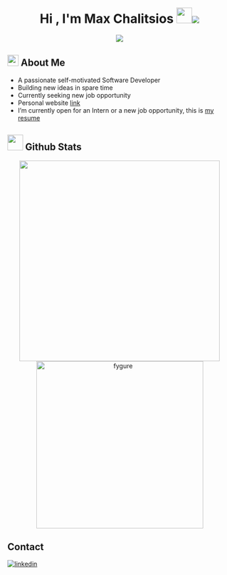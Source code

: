 <h1 align="center"><b>Hi , I'm Max Chalitsios </b><img src="https://media.giphy.com/media/hvRJCLFzcasrR4ia7z/giphy.gif" width="35"><img src="https://user-images.githubusercontent.com/73097560/115834477-dbab4500-a447-11eb-908a-139a6edaec5c.gif"></h1>
<p align="center">
  <a href="https://github.com/DenverCoder1/readme-typing-svg"><img src="https://readme-typing-svg.herokuapp.com?font=Time+New+Roman&color=cyan&size=25&center=true&vCenter=true&width=600&height=100&lines=Self+Motivated;++;Software+Developer,;Computer+Scientist,;Active+Learner,;Builder+of+Ideas"></a>
</p>


## <img src="https://media2.giphy.com/media/QssGEmpkyEOhBCb7e1/giphy.gif?cid=ecf05e47a0n3gi1bfqntqmob8g9aid1oyj2wr3ds3mg700bl&rid=giphy.gif" width ="25"><b> About Me</b>

- A passionate self-motivated Software Developer
- Building new ideas in spare time
- Currently seeking new job opportunity
- Personal website [link](https://www.maxchalitsios.com/)
- I’m currently open for an Intern or a new job opportunity, this is [my resume](https://fygure-resume-bucket.s3.amazonaws.com/maximillian_chalitsios.pdf)



## <img src="https://media.giphy.com/media/iY8CRBdQXODJSCERIr/giphy.gif" width="35"><b> Github Stats </b>
<div align="center">
<a href="https://github.com/0xabdulkhalid/">
  <img src="https://github-readme-stats.vercel.app/api?username=fygure&count_private=true&show_icons=true&line_height=20&title_color=7A7ADB&icon_color=2234AE&text_color=D3D3D3&bg_color=0,000000,130F40" width="450"/>
  <img src="https://github-readme-stats.vercel.app/api/top-langs?username=fygure&show_icons=true&locale=en&layout=compact&line_height=20&title_color=7A7ADB&icon_color=2234AE&text_color=D3D3D3&bg_color=0,000000,130F40" width="375"  alt="fygure"/>
</a>
</div>


## <b> Contact</b>
<a href="https://www.linkedin.com/in/maximillianchalitsios/" target="_blank">
<img src="https://img.shields.io/badge/linkedin:  MaximillianChalitsios-%2300acee.svg?color=405DE6&style=for-the-badge&logo=linkedin&logoColor=white" alt=linkedin style="margin-bottom: 5px;"/>
</a>



